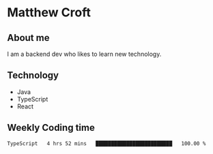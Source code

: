 # Matthew Croft

## About me
I am a backend dev who likes to learn new technology. 

## Technology
- Java
- TypeScript
- React

## Weekly Coding time
<!--START_SECTION:waka-->

```txt
TypeScript   4 hrs 52 mins   █████████████████████████   100.00 %
```

<!--END_SECTION:waka-->
